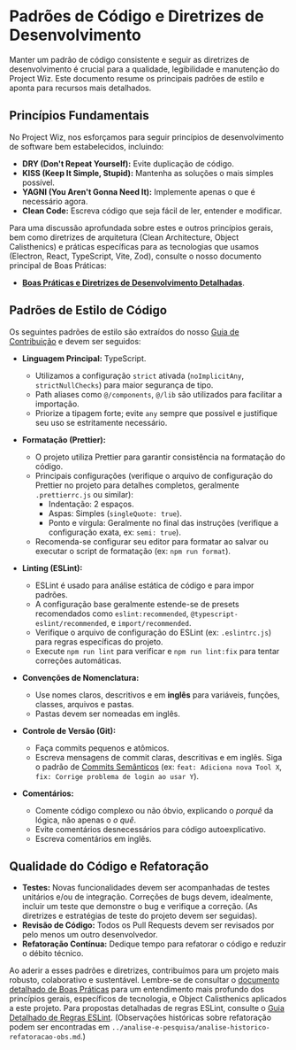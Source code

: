 # Padrões de Código e Diretrizes de Desenvolvimento

Manter um padrão de código consistente e seguir as diretrizes de desenvolvimento é crucial para a qualidade, legibilidade e manutenção do Project Wiz. Este documento resume os principais padrões de estilo e aponta para recursos mais detalhados.

## Princípios Fundamentais

No Project Wiz, nos esforçamos para seguir princípios de desenvolvimento de software bem estabelecidos, incluindo:

*   **DRY (Don't Repeat Yourself):** Evite duplicação de código.
*   **KISS (Keep It Simple, Stupid):** Mantenha as soluções o mais simples possível.
*   **YAGNI (You Aren't Gonna Need It):** Implemente apenas o que é necessário agora.
*   **Clean Code:** Escreva código que seja fácil de ler, entender e modificar.

Para uma discussão aprofundada sobre estes e outros princípios gerais, bem como diretrizes de arquitetura (Clean Architecture, Object Calisthenics) e práticas específicas para as tecnologias que usamos (Electron, React, TypeScript, Vite, Zod), consulte o nosso documento principal de Boas Práticas:

*   **[Boas Práticas e Diretrizes de Desenvolvimento Detalhadas](../reference/02-best-practices.md)**.

## Padrões de Estilo de Código

Os seguintes padrões de estilo são extraídos do nosso [Guia de Contribuição](../../community/contribution-guide.md) e devem ser seguidos:

*   **Linguagem Principal:** TypeScript.
    *   Utilizamos a configuração `strict` ativada (`noImplicitAny`, `strictNullChecks`) para maior segurança de tipo.
    *   Path aliases como `@/components`, `@/lib` são utilizados para facilitar a importação.
    *   Priorize a tipagem forte; evite `any` sempre que possível e justifique seu uso se estritamente necessário.

*   **Formatação (Prettier):**
    *   O projeto utiliza Prettier para garantir consistência na formatação do código.
    *   Principais configurações (verifique o arquivo de configuração do Prettier no projeto para detalhes completos, geralmente `.prettierrc.js` ou similar):
        *   Indentação: 2 espaços.
        *   Aspas: Simples (`singleQuote: true`).
        *   Ponto e vírgula: Geralmente no final das instruções (verifique a configuração exata, ex: `semi: true`).
    *   Recomenda-se configurar seu editor para formatar ao salvar ou executar o script de formatação (ex: `npm run format`).

*   **Linting (ESLint):**
    *   ESLint é usado para análise estática de código e para impor padrões.
    *   A configuração base geralmente estende-se de presets recomendados como `eslint:recommended`, `@typescript-eslint/recommended`, e `import/recommended`.
    *   Verifique o arquivo de configuração do ESLint (ex: `.eslintrc.js`) para regras específicas do projeto.
    *   Execute `npm run lint` para verificar e `npm run lint:fix` para tentar correções automáticas.

*   **Convenções de Nomenclatura:**
    *   Use nomes claros, descritivos e em **inglês** para variáveis, funções, classes, arquivos e pastas.
    *   Pastas devem ser nomeadas em inglês.

*   **Controle de Versão (Git):**
    *   Faça commits pequenos e atômicos.
    *   Escreva mensagens de commit claras, descritivas e em inglês. Siga o padrão de [Commits Semânticos](https://www.conventionalcommits.org/) (ex: `feat: Adiciona nova Tool X`, `fix: Corrige problema de login ao usar Y`).

*   **Comentários:**
    *   Comente código complexo ou não óbvio, explicando o *porquê* da lógica, não apenas o *o quê*.
    *   Evite comentários desnecessários para código autoexplicativo.
    *   Escreva comentários em inglês.

## Qualidade do Código e Refatoração

*   **Testes:** Novas funcionalidades devem ser acompanhadas de testes unitários e/ou de integração. Correções de bugs devem, idealmente, incluir um teste que demonstre o bug e verifique a correção. (As diretrizes e estratégias de teste do projeto devem ser seguidas).
*   **Revisão de Código:** Todos os Pull Requests devem ser revisados por pelo menos um outro desenvolvedor.
*   **Refatoração Contínua:** Dedique tempo para refatorar o código e reduzir o débito técnico.

Ao aderir a esses padrões e diretrizes, contribuímos para um projeto mais robusto, colaborativo e sustentável. Lembre-se de consultar o [documento detalhado de Boas Práticas](../reference/02-best-practices.md) para um entendimento mais profundo dos princípios gerais, específicos de tecnologia, e Object Calisthenics aplicados a este projeto. Para propostas detalhadas de regras ESLint, consulte o [Guia Detalhado de Regras ESLint](./05-eslint-detailed-rules.md). (Observações históricas sobre refatoração podem ser encontradas em `../analise-e-pesquisa/analise-historico-refatoracao-obs.md`.)
